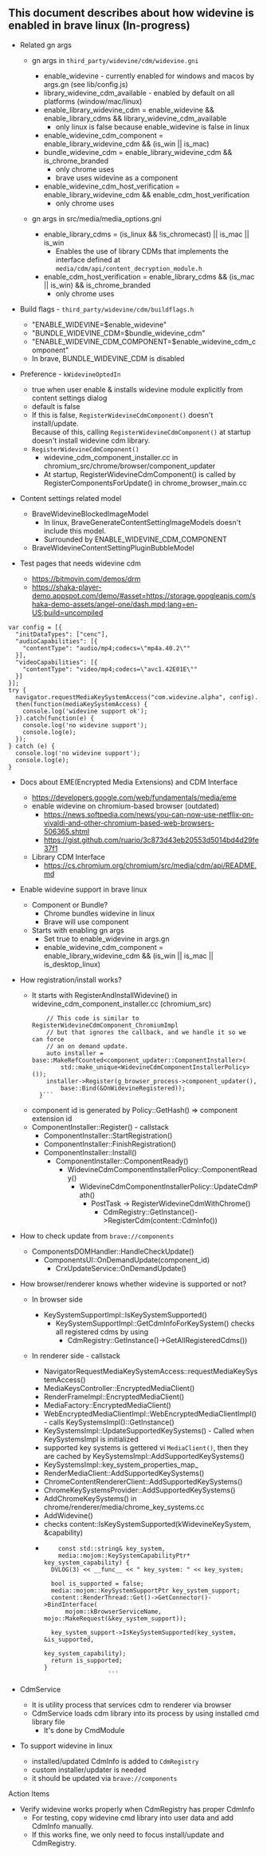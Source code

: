 ## This document describes about how widevine is enabled in brave linux (In-progress) ## 

* Related gn args
  * gn args in `third_party/widevine/cdm/widevine.gni`
    * enable_widevine - currently enabled for windows and macos by args.gn (see lib/config.js)
    * library_widevine_cdm_available - enabled by default on all platforms (window/mac/linux)
    * enable_library_widevine_cdm = enable_widevine && enable_library_cdms && library_widevine_cdm_available
      - only linux is false because enable_widevine is false in linux
    * enable_widevine_cdm_component = enable_library_widevine_cdm && (is_win || is_mac)
    * bundle_widevine_cdm = enable_library_widevine_cdm && is_chrome_branded
      - only chrome uses
      - brave uses widevine as a component
    * enable_widevine_cdm_host_verification = enable_library_widevine_cdm && enable_cdm_host_verification
      - only chrome uses

  * gn args in src/media/media_options.gni
    * enable_library_cdms = (is_linux && !is_chromecast) || is_mac || is_win
      - Enables the use of library CDMs that implements the interface defined at `media/cdm/api/content_decryption_module.h`
    * enable_cdm_host_verification = enable_library_cdms && (is_mac || is_win) && is_chrome_branded
      - only chrome uses

* Build flags - `third_party/widevine/cdm/buildflags.h`
  * "ENABLE_WIDEVINE=$enable_widevine"
  * "BUNDLE_WIDEVINE_CDM=$bundle_widevine_cdm"
  * "ENABLE_WIDEVINE_CDM_COMPONENT=$enable_widevine_cdm_component"
  * In brave, BUNDLE_WIDEVINE_CDM is disabled

* Preference - `kWidevineOptedIn`
  * true when user enable & installs widevine module explicitly from content settings dialog
  * default is false
  * If this is false, `RegisterWidevineCdmComponent()` doesn't install/update.<br>
    Because of this, calling `RegisterWidevineCdmComponent()` at startup doesn't install widevine cdm library.
  * `RegisterWidevineCdmComponent()`
    * widevine_cdm_component_installer.cc in chromium_src/chrome/browser/component_updater
    * At startup, RegisterWidevineCdmComponent() is called by RegisterComponentsForUpdate() in chrome_browser_main.cc

* Content settings related model
  * BraveWidevineBlockedImageModel
    - In linux, BraveGenerateContentSettingImageModels doesn't include this model.
    - Surrounded by ENABLE_WIDEVINE_CDM_COMPONENT
  * BraveWidevineContentSettingPluginBubbleModel

* Test pages that needs widevine cdm
  * https://bitmovin.com/demos/drm
  * https://shaka-player-demo.appspot.com/demo/#asset=https://storage.googleapis.com/shaka-demo-assets/angel-one/dash.mpd;lang=en-US;build=uncompiled

```
var config = [{
  "initDataTypes": ["cenc"],
  "audioCapabilities": [{
    "contentType": "audio/mp4;codecs=\"mp4a.40.2\""
  }],
  "videoCapabilities": [{
    "contentType": "video/mp4;codecs=\"avc1.42E01E\""
  }]
}];
try {
  navigator.requestMediaKeySystemAccess("com.widevine.alpha", config).
  then(function(mediaKeySystemAccess) {
    console.log('widevine support ok');
  }).catch(function(e) {
    console.log('no widevine support');
    console.log(e);
  });
} catch (e) {
  console.log('no widevine support');
  console.log(e);
} 
```

* Docs about EME(Encrypted Media Extensions) and CDM Interface
  * https://developers.google.com/web/fundamentals/media/eme
  * enable widevine on chromium-based browser (outdated)
    - https://news.softpedia.com/news/you-can-now-use-netflix-on-vivaldi-and-other-chromium-based-web-browsers-506365.shtml
    - https://gist.github.com/ruario/3c873d43eb20553d5014bd4d29fe37f1
  * Library CDM Interface
    - https://cs.chromium.org/chromium/src/media/cdm/api/README.md

* Enable widevine support in brave linux
  * Component or Bundle?
    - Chrome bundles widevine in linux
    - Brave will use component
  * Starts with enabling gn args
    - Set true to enable_widevine in args.gn
    - enable_widevine_cdm_component = enable_library_widevine_cdm && (is_win || is_mac || is_desktop_linux)

* How registration/install works?
  * It starts with RegisterAndInstallWidevine() in widevine_cdm_component_installer.cc (chromium_src)
    ```void RegisterAndInstallWidevine() {
        // This code is similar to RegisterWidevineCdmComponent_ChromiumImpl
        // but that ignores the callback, and we handle it so we can force
        // an on demand update.
        auto installer = base::MakeRefCounted<component_updater::ComponentInstaller>(
            std::make_unique<WidevineCdmComponentInstallerPolicy>());
        installer->Register(g_browser_process->component_updater(),
            base::Bind(&OnWidevineRegistered));
      }```
  * component id is generated by Policy::GetHash() => component extension id
  * ComponentInstaller::Register() - callstack
    * ComponentInstaller::StartRegistration()
    * ComponentInstaller::FinishRegistration()
    * ComponentInstaller::Install()
      * ComponentInstaller::ComponentReady()
        * WidevineCdmComponentInstallerPolicy::ComponentReady() 
          * WidevineCdmComponentInstallerPolicy::UpdateCdmPath()
            * PostTask -> RegisterWidevineCdmWithChrome()
              * CdmRegistry::GetInstance()->RegisterCdm(content::CdmInfo())

* How to check update from `brave://components`
  * ComponentsDOMHandler::HandleCheckUpdate()
    * ComponentsUI::OnDemandUpdate(component_id)
      * CrxUpdateService::OnDemandUpdate()

* How browser/renderer knows whether widevine is supported or not?
  * In browser side
    * KeySystemSupportImpl::IsKeySystemSupported()
      * KeySystemSupportImpl::GetCdmInfoForKeySystem() checks all registered cdms by using
        * CdmRegistry::GetInstance()->GetAllRegisteredCdms())

  * In renderer side - callstack
    * NavigatorRequestMediaKeySystemAccess::requestMediaKeySystemAccess()
    * MediaKeysController::EncryptedMediaClient()
    * RenderFrameImpl::EncryptedMediaClient()
    * MediaFactory::EncryptedMediaClient()
    * WebEncryptedMediaClientImpl::WebEncryptedMediaClientImpl() - calls KeySystemsImpl()::GetInstance()
    * KeySystemsImpl::UpdateSupportedKeySystems() - Called when KeySystemsImpl is initialized
    * supported key systems is gettered vi `MediaClient()`, then they are cached by KeySystemsImpl::AddSupportedKeySystems()
    * KeySystemsImpl::key_system_properties_map_
    * RenderMediaClient::AddSupportedKeySystems()
    * ChromeContentRendererClient::AddSupportedKeySystems()
    * ChromeKeySystemsProvider::AddSupportedKeySystems()
    * AddChromeKeySystems() in chrome/renderer/media/chrome_key_systems.cc
    * AddWidevine()
    * checks content::IsKeySystemSupported(kWidevineKeySystem, &capability)
    * ```bool IsKeySystemSupported(
          const std::string& key_system,
          media::mojom::KeySystemCapabilityPtr* key_system_capability) {
        DVLOG(3) << __func__ << " key_system: " << key_system;

        bool is_supported = false;
        media::mojom::KeySystemSupportPtr key_system_support;
        content::RenderThread::Get()->GetConnector()->BindInterface(
            mojom::kBrowserServiceName, mojo::MakeRequest(&key_system_support));

        key_system_support->IsKeySystemSupported(key_system, &is_supported,
                                                key_system_capability);
        return is_supported;
      }
                        ```

* CdmService
  * It is utility process that services cdm to renderer via browser
  * CdmService loads cdm library into its process by using installed cmd library file
    * It's done by CmdModule

* To support widevine in linux
  * installed/updated CdmInfo is added to `CdmRegistry`
  * custom installer/updater is needed
  * it should be updated via `brave://components`

Action Items
  * Verify widevine works properly when CdmRegistry has proper CdmInfo
    *  For testing, copy widevine cmd library into user data and add CdmInfo manually.
    *  If this works fine, we only need to focus install/update and CdmRegistry.